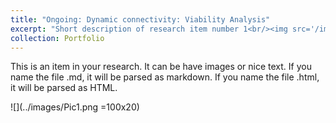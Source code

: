 ```yaml
---
title: "Ongoing: Dynamic connectivity: Viability Analysis"
excerpt: "Short description of research item number 1<br/><img src='/images/Pic1.png'>"
collection: Portfolio
---
```


This is an item in your research. It can be have images or nice text. If you name the file .md, it will be parsed as markdown. If you name the file .html, it will be parsed as HTML. 


![](../images/Pic1.png =100x20)

